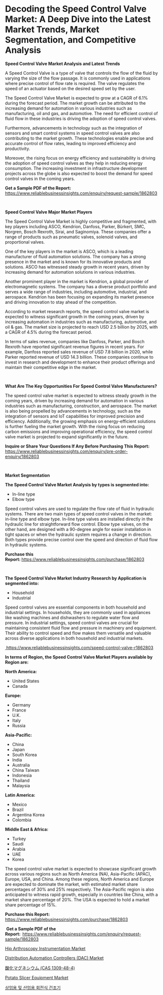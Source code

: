 <p><h1>Decoding the Speed Control Valve Market: A Deep Dive into the Latest Market Trends, Market Segmentation, and Competitive Analysis</h1></p><p><strong>Speed Control Valve Market Analysis and Latest Trends</strong></p>
<p><p>A Speed Control Valve is a type of valve that controls the flow of the fluid by varying the size of the flow passage. It is commonly used in applications where precise control of flow rate is required. The valve regulates the speed of an actuator based on the desired speed set by the user.</p><p>The Speed Control Valve Market is expected to grow at a CAGR of 6.1% during the forecast period. The market growth can be attributed to the increasing demand for automation in various industries such as manufacturing, oil and gas, and automotive. The need for efficient control of fluid flow in these industries is driving the adoption of speed control valves.</p><p>Furthermore, advancements in technology such as the integration of sensors and smart control systems in speed control valves are also contributing to the market growth. These technologies enable precise and accurate control of flow rates, leading to improved efficiency and productivity.</p><p>Moreover, the rising focus on energy efficiency and sustainability is driving the adoption of speed control valves as they help in reducing energy consumption. The increasing investment in infrastructure development projects across the globe is also expected to boost the demand for speed control valves in the coming years.</p></p>
<p><strong>Get a Sample PDF of the Report:&nbsp;</strong> <a href="https://www.reliablebusinessinsights.com/enquiry/request-sample/1862803">https://www.reliablebusinessinsights.com/enquiry/request-sample/1862803</a></p>
<p>&nbsp;</p>
<p><strong>Speed Control Valve Major Market Players</strong></p>
<p><p>The Speed Control Valve Market is highly competitive and fragmented, with key players including ASCO, Kendrion, Danfoss, Parker, Bürkert, SMC, Norgren, Bosch Rexroth, Sirai, and Saginomiya. These companies offer a range of products such as pneumatic valves, solenoid valves, and proportional valves.</p><p>One of the key players in the market is ASCO, which is a leading manufacturer of fluid automation solutions. The company has a strong presence in the market and is known for its innovative products and solutions. ASCO has witnessed steady growth in recent years, driven by increasing demand for automation solutions in various industries.</p><p>Another prominent player in the market is Kendrion, a global provider of electromagnetic systems. The company has a diverse product portfolio and serves a wide range of industries, including automotive, industrial, and aerospace. Kendrion has been focusing on expanding its market presence and driving innovation to stay ahead of the competition.</p><p>According to market research reports, the speed control valve market is expected to witness significant growth in the coming years, driven by increasing automation in industries such as manufacturing, automotive, and oil & gas. The market size is projected to reach USD 2.5 billion by 2025, with a CAGR of 4.5% during the forecast period.</p><p>In terms of sales revenue, companies like Danfoss, Parker, and Bosch Rexroth have reported significant revenue figures in recent years. For example, Danfoss reported sales revenue of USD 7.8 billion in 2020, while Parker reported revenue of USD 14.3 billion. These companies continue to invest in research and development to enhance their product offerings and maintain their competitive edge in the market.</p></p>
<p>&nbsp;</p>
<p><strong>What Are The Key Opportunities For Speed Control Valve Manufacturers?</strong></p>
<p><p>The speed control valve market is expected to witness steady growth in the coming years, driven by increasing demand for automation in various industries such as manufacturing, construction, and aerospace. The market is also being propelled by advancements in technology, such as the integration of sensors and IoT capabilities for improved precision and efficiency. Additionally, the growing emphasis on energy-efficient solutions is further fueling the market growth. With the rising focus on reducing carbon emissions and improving operational efficiency, the speed control valve market is projected to expand significantly in the future.</p></p>
<p><strong>Inquire or Share Your Questions If Any Before Purchasing This Report:</strong> <a href="https://www.reliablebusinessinsights.com/enquiry/pre-order-enquiry/1862803">https://www.reliablebusinessinsights.com/enquiry/pre-order-enquiry/1862803</a></p>
<p>&nbsp;</p>
<p><strong>Market Segmentation</strong></p>
<p><strong>The Speed Control Valve Market Analysis by types is segmented into:</strong></p>
<p><ul><li>In-line type</li><li>Elbow type</li></ul></p>
<p><p>Speed control valves are used to regulate the flow rate of fluid in hydraulic systems. There are two main types of speed control valves in the market: in-line type and elbow type. In-line type valves are installed directly in the hydraulic line for straightforward flow control. Elbow type valves, on the other hand, are designed with a 90-degree angle for easier installation in tight spaces or when the hydraulic system requires a change in direction. Both types provide precise control over the speed and direction of fluid flow in hydraulic systems.</p></p>
<p><strong>Purchase this Report:&nbsp;</strong><a href="https://www.reliablebusinessinsights.com/purchase/1862803">https://www.reliablebusinessinsights.com/purchase/1862803</a></p>
<p>&nbsp;</p>
<p><strong>The Speed Control Valve Market Industry Research by Application is segmented into:</strong></p>
<p><ul><li>Household</li><li>Industrial</li></ul></p>
<p><p>Speed control valves are essential components in both household and industrial settings. In households, they are commonly used in appliances like washing machines and dishwashers to regulate water flow and pressure. In industrial settings, speed control valves are crucial for maintaining consistent fluid flow and pressure in machinery and equipment. Their ability to control speed and flow makes them versatile and valuable across diverse applications in both household and industrial markets.</p></p>
<p><a href="https://www.reliablebusinessinsights.com/speed-control-valve-r1862803">&nbsp;https://www.reliablebusinessinsights.com/speed-control-valve-r1862803</a></p>
<p><strong>In terms of Region, the Speed Control Valve Market Players available by Region are:</strong></p>
<p>
    <p> <strong> North America: </strong>
        <ul>
            <li>United States</li>
            <li>Canada</li>
        </ul>
        </p> 
    <p> <strong> Europe: </strong>
        <ul>
            <li>Germany</li>
            <li>France</li>
            <li>U.K.</li>
            <li>Italy</li>
            <li>Russia</li>
        </ul>
        </p> 
    <p> <strong> Asia-Pacific: </strong>
        <ul>
            <li>China</li>
            <li>Japan</li>
            <li>South Korea</li>
            <li>India</li>
            <li>Australia</li>
            <li>China Taiwan</li>
            <li>Indonesia</li>
            <li>Thailand</li>
            <li>Malaysia</li>
        </ul>
        </p> 
    <p> <strong> Latin America: </strong>
        <ul>
            <li>Mexico</li>
            <li>Brazil</li>
            <li>Argentina Korea</li>
            <li>Colombia</li>
        </ul>
        </p> 
    <p> <strong> Middle East & Africa: </strong>
        <ul>
            <li>Turkey</li>
            <li>Saudi</li>
            <li>Arabia</li>
            <li>UAE</li>
            <li>Korea</li>
        </ul>
    </p>
    </p>
<p><p>The speed control valve market is expected to showcase significant growth across various regions such as North America (NA), Asia-Pacific (APAC), Europe, USA, and China. Among these regions, North America and Europe are expected to dominate the market, with estimated market share percentages of 30% and 25% respectively. The Asia-Pacific region is also anticipated to witness rapid growth, especially in countries like China, with a market share percentage of 20%. The USA is expected to hold a market share percentage of 15%.</p></p>
<p><strong>Purchase this Report: </strong><a href="https://www.reliablebusinessinsights.com/purchase/1862803">https://www.reliablebusinessinsights.com/purchase/1862803</a></p>
<p>&nbsp;<strong>Get a Sample PDF of the Report:&nbsp;&nbsp;</strong><a href="https://www.reliablebusinessinsights.com/enquiry/request-sample/1862803">https://www.reliablebusinessinsights.com/enquiry/request-sample/1862803</a></p>
<p><strong></strong></p>
<p><p><a href="https://www.linkedin.com/pulse/hip-arthroscopy-instrumentation-market-size-outlook-forecast-pcldc?trackingId=Nbc0KDIKWa7%2FvnXWiX%2FshA%3D%3D">Hip Arthroscopy Instrumentation Market</a></p><p><a href="https://github.com/mateobossinovero/Market-Research-Report-List-1/blob/main/distribution-automation-controllers-dac-market.md">Distribution Automation Controllers (DAC) Market</a></p><p><a href="https://medium.com/@kamdeall7845/2024%E5%B9%B4%E3%81%8B%E3%82%892031%E5%B9%B4%E3%81%BE%E3%81%A7%E3%81%AE%E6%9C%9F%E9%96%93%E3%81%AB%E3%81%8A%E3%81%91%E3%82%8B%E3%82%B0%E3%83%AD%E3%83%BC%E3%83%90%E3%83%AB%E3%83%9E%E3%82%B0%E3%83%8D%E3%82%B7%E3%82%A6%E3%83%A0%E3%82%AA%E3%82%AD%E3%82%B5%E3%82%A4%E3%83%89-cas-1309-48-4-%E5%B8%82%E5%A0%B4%E3%81%AE%E6%A9%9F%E4%BC%9A%E3%81%A8%E4%BA%88%E6%B8%AC-64f35a0df442">酸化マグネシウム (CAS 1309-48-4)</a></p><p><a href="https://www.linkedin.com/pulse/potato-slicer-equipment-market-outlook-industry-overview-h424c?trackingId=z1oiaAnKUFCd2shHu6alFA%3D%3D">Potato Slicer Equipment Market</a></p><p><a href="https://medium.com/@earlfeffersj/%EA%B8%80%EB%A1%9C%EB%B2%8C-%EC%83%81%EC%97%85-%EB%B0%8F-%EC%82%B0%EC%97%85%EC%9A%A9-%ED%84%B0%EB%B8%94-%EB%93%9C%EB%9D%BC%EC%9D%B4%EC%96%B4-%EC%8B%9C%EC%9E%A5-%EC%A0%9C%ED%92%88-%EC%9C%A0%ED%98%95-%EC%9D%91%EC%9A%A9-%EB%B6%84%EC%95%BC-%EC%A7%80%EC%97%AD-%EB%B0%8F-%EA%B8%B0%EC%97%85%EB%B3%84-%EC%82%B0%EC%97%85-%EC%84%B8%EA%B7%B8%EB%A8%BC%ED%8A%B8-%EC%A0%84%EB%A7%9D-%EC%8B%9C%EC%9E%A5-%ED%8F%89%EA%B0%80-%EA%B2%BD%EC%9F%81-%EC%83%81%ED%99%A9-%ED%8A%B8%EB%A0%8C%EB%93%9C-%EB%B0%8F-%EC%98%88%EC%B8%A1-2024-2031-45347b3c4c9d">상업용 및 산업용 회전식 건조기</a></p></p>
